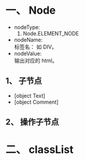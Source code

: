 # 一、 Node
- nodeType:  
  1. Node.ELEMENT_NODE
- nodeName:  
  标签名： 如 DIV。  
- nodeValue:  
  输出对应的 html。  
  
## 1、 子节点
- \[object Text]
- \[object Comment]

## 2、 操作子节点


# 二、 classList
